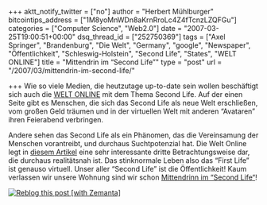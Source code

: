 +++
aktt_notify_twitter = ["no"]
author = "Herbert Mühlburger"
bitcointips_address = ["1M8yoMnWDn8aKrnRroLc4Z4fTcnzLZQFGu"]
categories = ["Computer Science", "Web2.0"]
date = "2007-03-25T19:00:51+00:00"
dsq_thread_id = ["252750369"]
tags = ["Axel Springer", "Brandenburg", "Die Welt", "Germany", "google", "Newspaper", "Öffentlichkeit", "Schleswig-Holstein", "Second Life", "States", "WELT ONLINE"]
title = "Mittendrin im “Second Life”"
type = "post"
url = "/2007/03/mittendrin-im-second-life/"

+++
Wie so viele Medien, die heutzutage up-to-date sein wollen beschäftigt sich auch die <a title="WELT ONLINE" href="http://www.welt.de/" target="_blank">WELT ONLINE</a> mit dem Thema Second Life. Auf der einen Seite gibt es Menschen, die sich das Second Life als neue Welt erschließen, vom großen Geld träumen und in der virtuellen Welt mit anderen “Avataren” ihren Feierabend verbringen.

Andere sehen das Second Life als ein Phänomen, das die Vereinsamung der Menschen vorantreibt, und durchaus Suchtpotenzial hat. Die Welt Online legt in <a href="http://www.welt.de/welt_print/article773779/Mittendrin_im_Second_Life.html" target="_blank">diesem Artikel</a> eine sehr interessante dritte Betrachtungsweise dar, die durchaus realitätsnah ist. Das stinknormale Leben also das “First Life” ist genauso virtuell. Unser aller “Second Life” ist die Öffentlichkeit! Kaum verlassen wir unsere Wohnung sind wir schon <a href="http://www.welt.de/welt_print/article773779/Mittendrin_im_Second_Life.html" target="_blank">Mittendrinn im “Second Life</a><a href="http://www.welt.de/welt_print/article773779/Mittendrin_im_Second_Life.html" target="_blank">“</a>!

<div class="zemanta-pixie">
  <a class="zemanta-pixie-a" title="Reblog this post [with Zemanta]" href="http://reblog.zemanta.com/zemified/a5ea7603-5c97-4278-bf04-4de0eafb6a50/"><img class="zemanta-pixie-img" src="http://img.zemanta.com/reblog_e.png?x-id=a5ea7603-5c97-4278-bf04-4de0eafb6a50" alt="Reblog this post [with Zemanta]" /></a><span class="zem-script more-related pretty-attribution"></span>
</div>